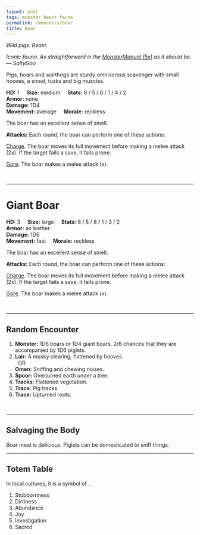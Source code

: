```yaml
---
layout: post
tags: monster beast fauna
permalink: /monsters/boar
title: Boar
---
```


*Wild pigs. Beast.*

<span class="alchemy"> *Iconic fauna. As straightforward in the [MonsterManual (5e)](https://5e.tools/book.html#mm) as it should be. — SaltyGoo* </span>

Pigs, boars and warthogs are sturdy omnivorous scavenger with small hooves, a snout, tusks and big muscles.

**HD:** 1  &nbsp; &nbsp;  **Size:** medium &nbsp; &nbsp; **Stats:** 6 / 5 / 6 / 1 / 4 / 2  <br>
**Armor:** none <br>
**Damage:** 1D4 <br>
**Movement:** average &nbsp; &nbsp; **Morale:** reckless <br>

The boar has an excellent sense of smell.

**Attacks:** Each round, the boar can perform one of these actions:

<ins>Charge</ins>. The boar moves its full movement before making a melee attack (2x). If the target fails a save, it falls prone.

<ins>Gore</ins>. The boar makes a melee attack (x).

<br>

---

# Giant Boar

**HD:** 3  &nbsp; &nbsp;  **Size:** large &nbsp; &nbsp; **Stats:** 8 / 5 / 8 / 1 / 3 / 2 <br>
**Armor:** as leather <br>
**Damage:** 1D6 <br>
**Movement:** fast &nbsp; &nbsp; **Morale:** reckless <br>

The boar has an excellent sense of smell.

**Attacks:** Each round, the boar can perform one of these actions:

<ins>Charge</ins>. The boar moves its full movement before making a melee attack (2x). If the target fails a save, it falls prone.

<ins>Gore</ins>. The boar makes a melee attack (x).

<br>

---

## Random Encounter

1. **Monster:** 1D6 boars or 1D4 giant boars. 2/6 chances that they are accompanied by 1D6 piglets.
1. **Lair:** A musky clearing, flattened by hooves. <br>	&nbsp; OR <br>	**Omen:** Sniffing and chewing noises.
1. **Spoor:** Overturned earth under a tree.
1. **Tracks:** Flattened vegetation.
1. **Trace:** Pig tracks. 
1. **Trace:** Upturned roots.

<br>

---

## Salvaging the Body

Boar meat is delicious. Piglets can be domesticated to sniff things.

---

## Totem Table

In local cultures, it is a symbol of ...

1. Stubbornness
1. Dirtiness
1. Abundance
1. Joy
1. Investigation
1. Sacred 
